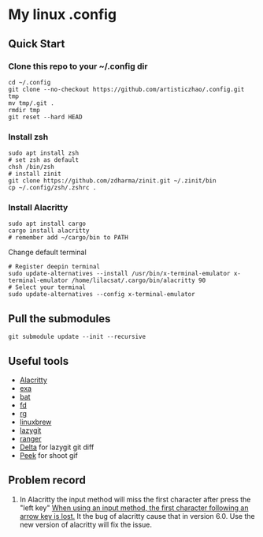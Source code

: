 # My linux .config

## Quick Start

### Clone this repo to your ~/.config dir

```shell
cd ~/.config
git clone --no-checkout https://github.com/artisticzhao/.config.git tmp
mv tmp/.git .
rmdir tmp
git reset --hard HEAD
```

### Install zsh

```shell
sudo apt install zsh
# set zsh as default
chsh /bin/zsh
# install zinit
git clone https://github.com/zdharma/zinit.git ~/.zinit/bin
cp ~/.config/zsh/.zshrc .
```

### Install Alacritty

```
sudo apt install cargo
cargo install alacritty
# remember add ~/cargo/bin to PATH
```
Change default terminal
```
# Register deepin terminal
sudo update-alternatives --install /usr/bin/x-terminal-emulator x-terminal-emulator /home/lilacsat/.cargo/bin/alacritty 90
# Select your terminal
sudo update-alternatives --config x-terminal-emulator
```

## Pull the submodules

```shell
git submodule update --init --recursive
```

## Useful tools

- [Alacritty](https://github.com/alacritty/alacritty)
- [exa](https://github.com/ogham/exa)
- [bat](https://github.com/sharkdp/bat)
- [fd](https://github.com/sharkdp/fd)
- [rg](https://github.com/BurntSushi/ripgrep)
- [linuxbrew](https://docs.brew.sh/Homebrew-on-Linux)
- [lazygit](https://github.com/jesseduffield/lazygit)
- [ranger](https://github.com/ranger/ranger)
- [Delta](https://github.com/dandavison/delta) for lazygit git diff
- [Peek](https://github.com/phw/peek) for shoot gif

## Problem record

1. In Alacritty the input method will miss the first character after press the "left key"
    [When using an input method, the first character following an arrow key is lost.](https://github.com/alacritty/alacritty/issues/4588)
    It the bug of alacritty cause that in version 6.0. Use the new version of alacritty will fix the issue.
